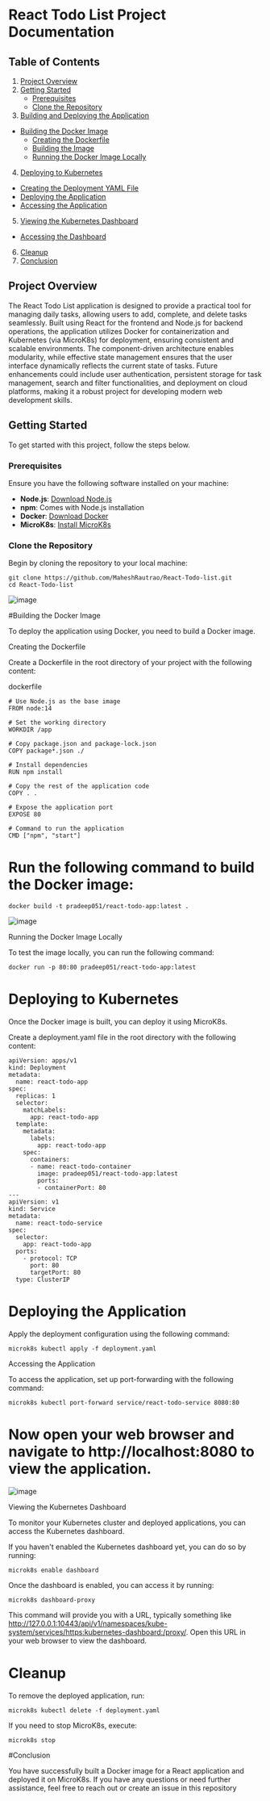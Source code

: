 # React Todo List Project Documentation

## Table of Contents

1. [Project Overview](#project-overview)
2. [Getting Started](#getting-started)
   - [Prerequisites](#prerequisites)
   - [Clone the Repository](#clone-the-repository)
 3. [Building and Deploying the Application](#building-and-deploying-the-application)
   - [Building the Docker Image](#building-the-docker-image)
     - [Creating the Dockerfile](#creating-the-dockerfile)
     - [Building the Image](#building-the-image)
     - [Running the Docker Image Locally](#running-the-docker-image-locally)
 4. [Deploying to Kubernetes](#deploying-to-kubernetes)
   - [Creating the Deployment YAML File](#creating-the-deployment-yaml-file)
   - [Deploying the Application](#deploying-the-application)
   - [Accessing the Application](#accessing-the-application)
 5. [Viewing the Kubernetes Dashboard](#viewing-the-kubernetes-dashboard)
   - [Accessing the Dashboard](#accessing-the-dashboard)
 6. [Cleanup](#cleanup)
 7. [Conclusion](#conclusion)

## Project Overview

The React Todo List application is designed to provide a practical tool for managing daily tasks, allowing users to add, complete, and delete tasks seamlessly. Built using React for the frontend and Node.js for backend operations, the application utilizes Docker for containerization and Kubernetes (via MicroK8s) for deployment, ensuring consistent and scalable environments. The component-driven architecture enables modularity, while effective state management ensures that the user interface dynamically reflects the current state of tasks. Future enhancements could include user authentication, persistent storage for task management, search and filter functionalities, and deployment on cloud platforms, making it a robust project for developing modern web development skills.

## Getting Started
To get started with this project, follow the steps below.

### Prerequisites
Ensure you have the following software installed on your machine:
- **Node.js**: [Download Node.js](https://nodejs.org/)
- **npm**: Comes with Node.js installation
- **Docker**: [Download Docker](https://www.docker.com/get-started)
- **MicroK8s**: [Install MicroK8s](https://microk8s.io/docs/)

### Clone the Repository

Begin by cloning the repository to your local machine:
```
git clone https://github.com/MaheshRautrao/React-Todo-list.git
cd React-Todo-list
```
   ![image](https://github.com/user-attachments/assets/cecc63f8-9b44-4d4d-8937-49ae722e37e9)
   

#Building the Docker Image

To deploy the application using Docker, you need to build a Docker image.

Creating the Dockerfile

Create a Dockerfile in the root directory of your project with the following content:

dockerfile
```
# Use Node.js as the base image
FROM node:14

# Set the working directory
WORKDIR /app

# Copy package.json and package-lock.json
COPY package*.json ./

# Install dependencies
RUN npm install

# Copy the rest of the application code
COPY . .

# Expose the application port
EXPOSE 80

# Command to run the application
CMD ["npm", "start"]
```

# Run the following command to build the Docker image:

```
docker build -t pradeep051/react-todo-app:latest .
```
 ![image](https://github.com/user-attachments/assets/c0d519e8-f72a-4bbb-9080-05a108651434)

Running the Docker Image Locally

To test the image locally, you can run the following command:
```
docker run -p 80:80 pradeep051/react-todo-app:latest
```

# Deploying to Kubernetes

  Once the Docker image is built, you can deploy it using MicroK8s.

  Create a deployment.yaml file in the root directory with the following content:

```
apiVersion: apps/v1
kind: Deployment
metadata:
  name: react-todo-app
spec:
  replicas: 1
  selector:
    matchLabels:
      app: react-todo-app
  template:
    metadata:
      labels:
        app: react-todo-app
    spec:
      containers:
      - name: react-todo-container
        image: pradeep051/react-todo-app:latest
        ports:
        - containerPort: 80
---
apiVersion: v1
kind: Service
metadata:
  name: react-todo-service
spec:
  selector:
    app: react-todo-app
  ports:
    - protocol: TCP
      port: 80
      targetPort: 80
  type: ClusterIP

```

# Deploying the Application

 Apply the deployment configuration using the following command:
```
microk8s kubectl apply -f deployment.yaml
```
 Accessing the Application

 To access the application, set up port-forwarding with the following command:
```
microk8s kubectl port-forward service/react-todo-service 8080:80
```
 # Now open your web browser and navigate to http://localhost:8080 to view the application.

 ![image](https://github.com/user-attachments/assets/e2907541-bd5e-44d3-97d7-8c7a2670cc68)


Viewing the Kubernetes Dashboard

To monitor your Kubernetes cluster and deployed applications, you can access the Kubernetes dashboard.

If you haven't enabled the Kubernetes dashboard yet, you can do so by running:
```
microk8s enable dashboard
```
Once the dashboard is enabled, you can access it by running:

```
microk8s dashboard-proxy
```
This command will provide you with a URL, typically something like http://127.0.0.1:10443/api/v1/namespaces/kube-system/services/https:kubernetes-dashboard:/proxy/. Open this URL in your web browser to view the dashboard.

# Cleanup

To remove the deployed application, run:
```
microk8s kubectl delete -f deployment.yaml
```
If you need to stop MicroK8s, execute:
```
microk8s stop
```

#Conclusion

You have successfully built a Docker image for a React application and deployed it on MicroK8s. If you have any questions or need further assistance, feel free to reach out or create an issue in this repository












   

